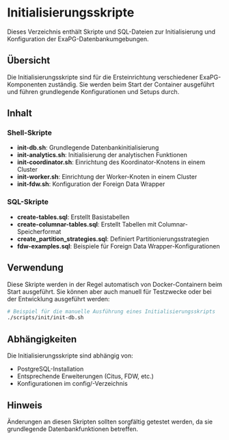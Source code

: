 # Initialisierungsskripte

Dieses Verzeichnis enthält Skripte und SQL-Dateien zur Initialisierung und Konfiguration der ExaPG-Datenbankumgebungen.

## Übersicht

Die Initialisierungsskripte sind für die Ersteinrichtung verschiedener ExaPG-Komponenten zuständig. Sie werden beim Start der Container ausgeführt und führen grundlegende Konfigurationen und Setups durch.

## Inhalt

### Shell-Skripte
- **init-db.sh**: Grundlegende Datenbankinitialisierung
- **init-analytics.sh**: Initialisierung der analytischen Funktionen
- **init-coordinator.sh**: Einrichtung des Koordinator-Knotens in einem Cluster
- **init-worker.sh**: Einrichtung der Worker-Knoten in einem Cluster
- **init-fdw.sh**: Konfiguration der Foreign Data Wrapper

### SQL-Skripte
- **create-tables.sql**: Erstellt Basistabellen
- **create-columnar-tables.sql**: Erstellt Tabellen mit Columnar-Speicherformat
- **create_partition_strategies.sql**: Definiert Partitionierungsstrategien
- **fdw-examples.sql**: Beispiele für Foreign Data Wrapper-Konfigurationen

## Verwendung

Diese Skripte werden in der Regel automatisch von Docker-Containern beim Start ausgeführt. Sie können aber auch manuell für Testzwecke oder bei der Entwicklung ausgeführt werden:

```bash
# Beispiel für die manuelle Ausführung eines Initialisierungsskripts
./scripts/init/init-db.sh
```

## Abhängigkeiten

Die Initialisierungsskripte sind abhängig von:
- PostgreSQL-Installation
- Entsprechende Erweiterungen (Citus, FDW, etc.)
- Konfigurationen im config/-Verzeichnis

## Hinweis

Änderungen an diesen Skripten sollten sorgfältig getestet werden, da sie grundlegende Datenbankfunktionen betreffen. 